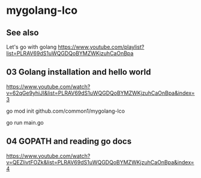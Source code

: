 # mygolang-lco

## See also

Let's go with golang
https://www.youtube.com/playlist?list=PLRAV69dS1uWQGDQoBYMZWKjzuhCaOnBpa

## 03 Golang installation and hello world
https://www.youtube.com/watch?v=62qGe9yhiJI&list=PLRAV69dS1uWQGDQoBYMZWKjzuhCaOnBpa&index=3

go mod init github.com/common1/mygolang-lco

go run main.go

## 04 GOPATH and reading go docs
https://www.youtube.com/watch?v=QEZlivtFOZk&list=PLRAV69dS1uWQGDQoBYMZWKjzuhCaOnBpa&index=4

